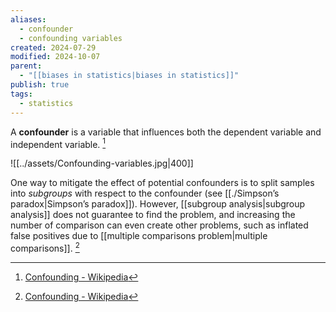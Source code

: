 ```yaml
---
aliases:
  - confounder
  - confounding variables
created: 2024-07-29
modified: 2024-10-07
parent:
  - "[[biases in statistics|biases in statistics]]"
publish: true
tags:
  - statistics
---
```

A **confounder** is a variable that influences both the dependent variable and independent variable. [^1]

![[../assets/Confounding-variables.jpg|400]]

One way to mitigate the effect of potential confounders is to split samples into *subgroups* with respect to the confounder (see [[./Simpson’s paradox|Simpson’s paradox]]). However, [[subgroup analysis|subgroup analysis]] does not guarantee to find the problem, and increasing the number of comparison can even create other problems, such as inflated false positives due to [[multiple comparisons problem|multiple comparisons]]. [^1]


[^1]: [Confounding - Wikipedia](https://en.wikipedia.org/wiki/Confounding)
